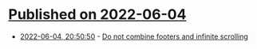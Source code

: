 # [Published on 2022-06-04](index.md)

* [2022-06-04, 20:50:50](https://news.ycombinator.com/item?id=31624930) - [Do not combine footers and infinite scrolling](https://willfennel.com/posts/2022/06/04/do-not-combine-footers-and-infinite-scrolling.html)
